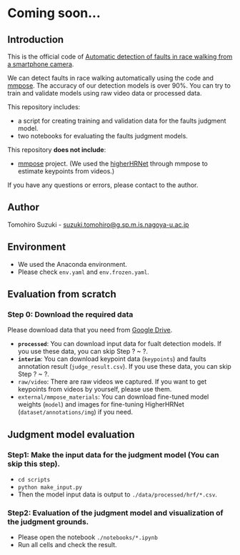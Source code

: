 # Coming soon...

## Introduction

This is the official code of [Automatic detection of faults in race walking from a smartphone
camera]().

We can detect faults in race walking automatically using the code and [mmpose](https://github.com/open-mmlab/mmpose). The accuracy of our detection models is over 90%. You can try to train and validate models using raw video data or processed data.

This repository includes:
- a script for creating training and validation data for the faults judgment model.
- two notebooks for evaluating the faults judgment models.

This repository **does not include**:
- [mmpose](https://github.com/open-mmlab/mmpose) project. (We used the [higherHRNet](https://github.com/HRNet/HigherHRNet-Human-Pose-Estimation) through mmpose to estimate keypoints from videos.)

If you have any questions or errors, please contact to the author.

## Author
Tomohiro Suzuki - suzuki.tomohiro@g.sp.m.is.nagoya-u.ac.jp

## Environment
- We used the Anaconda environment.
- Please check `env.yaml` and `env.frozen.yaml`.

## Evaluation from scratch
### Step 0: Download the required data

Please download data that you need from [Google Drive](https://drive.google.com/drive/folders/1BbYuti87mX995lcWFvLyYF_edIehQjNB?usp=sharing).
- **`processed`**: You can download input data for fualt detection models. If you use these data, you can skip Step ? ~ ?.
- **`interim`**: You can download keypoint data (`keypoints`) and faults annotation result (`judge_result.csv`). If you use these data, you can skip Step ? ~ ?.
- `raw/video`: There are raw videos we captured. If you want to get keypoints from videos by yourself, please use them.
- `external/mmpose_materials`: You can download fine-tuned model weights (`model`) and images for fine-tuning HigherHRNet (`dataset/annotations/img`) if you need.

## Judgment model evaluation
### Step1: Make the input data for the judgment model (You can skip this step).
- `cd scripts`
- `python make_input.py`
- Then the model input data is output to `./data/processed/hrf/*.csv`.

### Step2: Evaluation of the judgment model and visualization of the judgment grounds.
- Please open the notebook `./notebooks/*.ipynb`
- Run all cells and check the result.
